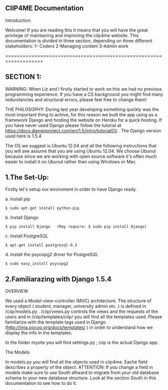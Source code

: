 CIIP4ME Documentation
----------------------

Introduction:

  Welcome! If you are reading this it means that you will have the great privilege of maintaining and improving the ciip4me website. This documentation is divided in three section, depending on three different stakeholders: 1- Coders 2-Managing content 3-Admin work
  
===================================================================

SECTION 1:
----------

WARNING:
When Liz and I firstly started to work on this we had no previous programming experience. If you have a CS background you might find many redundancies and structural errors, please feel free to change them!

THE PHILOSOPHY:
During last year developing something quickly was the most important thing to achive, for this reason we built the app using as a framework Django and hosting the website on Heroku for a quick hosting. If you have never used Django please follow the tutorial at https://docs.djangoproject.com/en/1.5/intro/tutorial01/ . The Django version used here is 1.5.4

The OS we suggest is Ubuntu 12.04 and all the following instructions that you will see assume that you are using Ubuntu 12.04. We choose Ubunut because since we are working with open source software it's often much easier to install it on Ubunut rather than using Windows or Mac.

1.The Set-Up:
-------------
Firstly let's setup our enviroment in order to have Django ready.

a. Install pip
```
$ sudo apt-get install python-pip
```
b. Install Django
```
$ pip install Django   (May require: $ sudo pip install Django)
```

c. Install PostgreSQL
```
$ apt-get install postgresql-9.3
```

d. Install the psycopg2 driver for PostgreSQL
```
$ sudo easy_install psycopg2
```
2.Familiarazing with Django 1.5.4
--------
OVERVIEW

We used a Model–view–controller (MVC) architecture. The structure of every object ( student, manager, university admin etc. ) is defined in /ciip/models.py . /ciip/views.py controls the views and the requests of the users and in /ciip/templates/ciip/ you will find all the templates used. Please familiarize with the template tags used in Django (http://jinja.pocoo.org/docs/templates/ ) in order to understand how we display the info in the templates.

In the folder mysite you will find settings.py ; ciip is the actual Django app.

The Models

  In models.py you will find all the objects used in ciip4me. Eache field describes a property of the object.
  ATTENTION: If you change a field in models make sure to use South aftward to migrate from your old database schema to your new database structure. Look at the section South in this documentation to see how to do it.


















